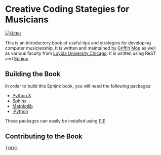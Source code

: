 Creative Coding Stategies for Musicians
=======================================

[![Gitter](https://badges.gitter.im/Join%20Chat.svg)](https://gitter.im/RadicalCadence/ccsm?utm_source=badge&utm_medium=badge&utm_campaign=pr-badge)

[Griffin Moe]: http://griffinmoe.com/
[Loyola University Chicago]: http://luc.edu/
[Sphinx]: http://sphinx-doc.org/ 

This is an introductory book of useful tips and strategies for developing
computer musicianship. It is written and maintained by [Griffin Moe][] as well
as various faculty from [Loyola University Chicago][]. It is written using ReST
and [Sphinx][].

Building the Book
-----------------

[PIP]: https://pip.pypa.io/en/stable/installing.html

In order to build this Sphinx book, you will need the following packages:

* [Python 3](https://www.python.org/)
* [Sphinx](http://sphinx-doc.org/)
* [Matplotlib](http://matplotlib.org/)
* [IPython](http://ipython.org/)

These packages can easily be installed using [PIP][].

Contributing to the Book
------------------------

TODO
